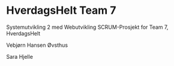 # HverdagsHelt Team 7

Systemutvikling 2 med Webutvikling SCRUM-Prosjekt for Team 7, HverdagsHelt

Vebjørn Hansen Øvsthus

Sara Hjelle
